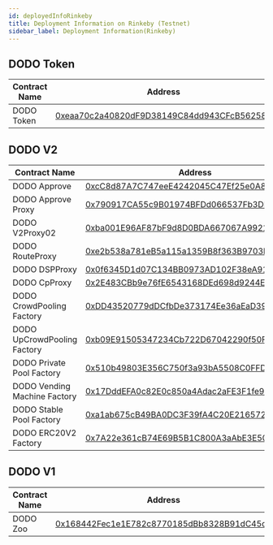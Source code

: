 ```yaml
---
id: deployedInfoRinkeby
title: Deployment Information on Rinkeby (Testnet) 
sidebar_label: Deployment Information(Rinkeby)
---
```


## DODO Token

| Contract Name               | Address                                                                                                              |
| -------------------------   | -------------------------------------------------------------------------------------------------------------------- |
| DODO Token                  | [0xeaa70c2a40820dF9D38149C84dd943CFcB562587](https://rinkeby.etherscan.io/address/0xeaa70c2a40820dF9D38149C84dd943CFcB562587) |

## DODO V2

| Contract Name                  | Address                                                                                                               |
| ------------------------------ | --------------------------------------------------------------------------------------------------------------------- |
| DODO Approve                   | [0xcC8d87A7C747eeE4242045C47Ef25e0A81D56ae3](https://rinkeby.etherscan.io/address/0xcC8d87A7C747eeE4242045C47Ef25e0A81D56ae3) |
| DODO Approve Proxy             | [0x790917CA55c9B01974BFDd066537Fb3DF42Bb0E3](https://rinkeby.etherscan.io/address/0x790917CA55c9B01974BFDd066537Fb3DF42Bb0E3) |
| DODO V2Proxy02                 | [0xba001E96AF87bF9d8D0BDA667067A9921FE6d294](https://rinkeby.etherscan.io/address/0xba001E96AF87bF9d8D0BDA667067A9921FE6d294) |
| DODO RouteProxy                | [0xe2b538a781eB5a115a1359B8f363B9703Fd19dE6](https://rinkeby.etherscan.io/address/0xe2b538a781eB5a115a1359B8f363B9703Fd19dE6) |
| DODO DSPProxy                  | [0x0f6345D1d07C134BB0973AD102F38eA9195F6f78](https://rinkeby.etherscan.io/address/0x0f6345D1d07C134BB0973AD102F38eA9195F6f78) |
| DODO CpProxy                   | [0x2E483CBb9e76fE6543168DEd698d9244EE1ED8Dd](https://rinkeby.etherscan.io/address/0x2E483CBb9e76fE6543168DEd698d9244EE1ED8Dd) |
| DODO CrowdPooling Factory      | [0xDD43520779dDCfbDe373174Ee36aEaD39771cD4f](https://rinkeby.etherscan.io/address/0xDD43520779dDCfbDe373174Ee36aEaD39771cD4f) |
| DODO UpCrowdPooling Factory    | [0xb09E91505347234Cb722D67042290f50F1C13749](https://rinkeby.etherscan.io/address/0xb09E91505347234Cb722D67042290f50F1C13749) |
| DODO Private Pool Factory      | [0x510b49803E356C750f3a93bA5508C0FFD9f71bDD](https://rinkeby.etherscan.io/address/0x510b49803E356C750f3a93bA5508C0FFD9f71bDD) |
| DODO Vending Machine Factory   | [0x17DddEFA0c82E0c850a4Adac2aFE3F1fe977A242](https://rinkeby.etherscan.io/address/0x17DddEFA0c82E0c850a4Adac2aFE3F1fe977A242) |
| DODO Stable Pool Factory       | [0xa1ab675cB49BA0DC3F39fA4C20E216572A8dD3c8](https://rinkeby.etherscan.io/address/0xa1ab675cB49BA0DC3F39fA4C20E216572A8dD3c8) |
| DODO ERC20V2 Factory           | [0x7A22e361cB74E69B5B1C800A3aAbE3E50e84F4F6](https://rinkeby.etherscan.io/address/0x7A22e361cB74E69B5B1C800A3aAbE3E50e84F4F6) |


## DODO V1

| Contract Name                  | Address                                                                                                               |
| ------------------------------ | --------------------------------------------------------------------------------------------------------------------  |
| DODO Zoo                       | [0x168442Fec1e1E782c8770185dBb8328B91dC45c0](https://rinkeby.etherscan.io/address/0x168442Fec1e1E782c8770185dBb8328B91dC45c0) |

